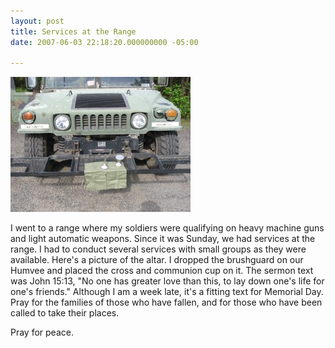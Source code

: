```yaml
---
layout: post
title: Services at the Range
date: 2007-06-03 22:18:20.000000000 -05:00

---
```



![Humvee Altar](/assets/img_0001-hmv-altar.jpg)

I went to a range where my soldiers were qualifying on heavy machine guns and light automatic weapons. Since it was Sunday, we had services at the range. I had to conduct several services with small groups as they were available. Here's a picture of the altar. I dropped the brushguard on our Humvee and placed the cross and communion cup on it. The sermon text was John 15:13, "No one has greater love than this, to lay down one's life for one's friends." Although I am a week late, it's a fitting text for Memorial Day. Pray for the families of those who have fallen, and for those who have been called to take their places.</p>
<p>Pray for peace.</p>
